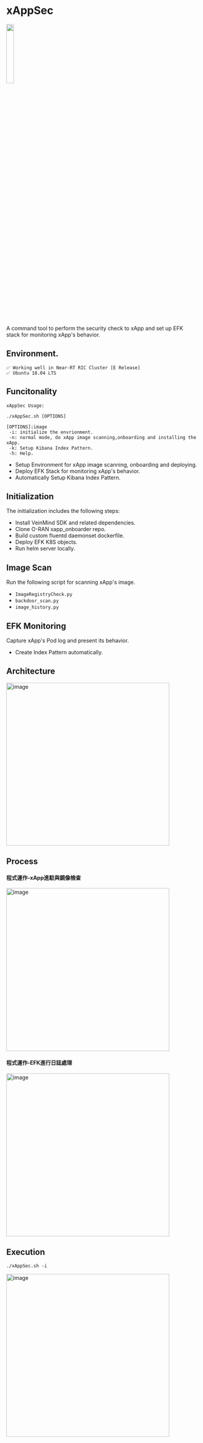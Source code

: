 # xAppSec 
<div align="left">
<img src=https://user-images.githubusercontent.com/30616512/163117059-1aec6465-81c5-4946-97be-d76b365a79d2.png  width="20%" height="20%"  />
</div>

A command tool to perform the security check to xApp and set up EFK stack for monitoring xApp's behavior.

## Environment.
```
✅ Working well in Near-RT RIC Cluster [E Release]
✅ Ubuntu 18.04 LTS
```

## Funcitonality

```
xAppSec Usage:

./xAppSec.sh [OPTIONS]

[OPTIONS]:image
 -i: initialize the envrionment.
 -n: normal mode, do xApp image scanning,onboarding and installing the xApp.
 -k: Setup Kibana Index Pattern.
 -h: Help.
```

- Setup Environment for xApp image scanning, onboarding and deploying.
- Deploy EFK Stack for monitoring xApp's behavior.
- Automatically Setup Kibana Index Pattern.

## Initialization
The initialization includes  the following steps:
- Install VeinMind SDK and related dependencies.
- Clone O-RAN xapp_onboarder repo.
- Build custom fluentd daemonset dockerfile.
- Deploy EFK K8S objects.
- Run helm server locally.
## Image Scan
Run the following script for scanning xApp's image.
- `ImageRegistryCheck.py`
- `backdoor_scan.py`
- `image_history.py`

## EFK Monitoring
Capture xApp's Pod log and present its behavior.
- Create Index Pattern automatically. 

## Architecture

<img width="430" alt="image" src="https://user-images.githubusercontent.com/30616512/171382623-91449fd2-f32a-4076-88c6-e7ef3e2ee0f2.png">


## Process
#### 程式運作-xApp進駐與鏡像檢查
<img width="430" alt="image" src="https://user-images.githubusercontent.com/30616512/171382684-833069df-4765-4cf7-8bcc-9146d8b0b731.png">

#### 程式運作-EFK進行日誌處理
<img width="430" alt="image" src="https://user-images.githubusercontent.com/30616512/171382741-35946276-5c15-4381-8a90-89796e7e87d6.png">

## Execution

```
./xAppSec.sh -i
```
<img width="430" alt="image" src="https://user-images.githubusercontent.com/30616512/171382418-35697590-0e40-44a5-9c0d-d153daf701eb.png">



